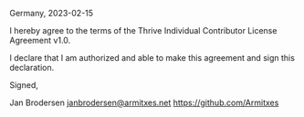 Germany, 2023-02-15

I hereby agree to the terms of the Thrive Individual Contributor License
Agreement v1.0.

I declare that I am authorized and able to make this agreement and sign this
declaration.

Signed,

Jan Brodersen janbrodersen@armitxes.net https://github.com/Armitxes